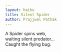 ```yaml
---
layout: haiku
title: Silent Spider
author: Prajjwal Pathak
---
```


A Spider spins web,<br>
waiting silent predator...<br>
Caught the flying bug.<br>